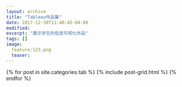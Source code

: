 ```yaml
---
layout: archive
title: "Tableau作品集"
date: 2017-12-30T11:40:45-04:00
modified:
excerpt: "展示学生的信息可视化作品"
tags: []
image: 
  feature:123.png 
  teaser:
--- 
```



<div class="tiles">
{% for post in site.categories.tab %}
  {% include post-grid.html %}
{% endfor %}
</div><!-- /.tiles -->